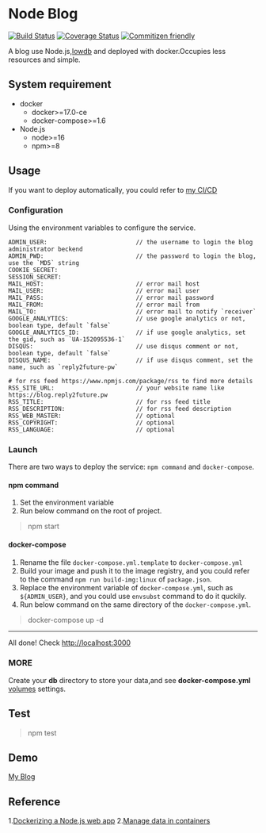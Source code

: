 # Node Blog

[![Build Status](https://app.travis-ci.com/reply2future/node-blog.svg?branch=master)](https://app.travis-ci.com/github/reply2future/node-blog)
[![Coverage Status](https://coveralls.io/repos/github/feimeizhan/node-blog/badge.svg?branch=master)](https://coveralls.io/github/feimeizhan/node-blog?branch=master)
[![Commitizen friendly](https://img.shields.io/badge/commitizen-friendly-brightgreen.svg)](http://commitizen.github.io/cz-cli/)

A blog use Node.js,[lowdb](https://github.com/typicode/lowdb) and deployed with docker.Occupies less resources and simple.

## System requirement

- docker
  - docker>=17.0-ce
  - docker-compose>=1.6
- Node.js
  - node>=16
  - npm>=8

## Usage

If you want to deploy automatically, you could refer to [my CI/CD](.github/workflows/docker-image.yml)

### Configuration

Using the environment variables to configure the service.

```text
ADMIN_USER:                         // the username to login the blog administrator beckend
ADMIN_PWD:                          // the password to login the blog, use the `MD5` string
COOKIE_SECRET: 
SESSION_SECRET: 
MAIL_HOST:                          // error mail host
MAIL_USER:                          // error mail user
MAIL_PASS:                          // error mail password
MAIL_FROM:                          // error mail from
MAIL_TO:                            // error mail to notify `receiver`
GOOGLE_ANALYTICS:                   // use google analytics or not, boolean type, default `false`
GOOGLE_ANALYTICS_ID:                // if use google analytics, set the gid, such as `UA-152095536-1`
DISQUS:                             // use disqus comment or not, boolean type, default `false`
DISQUS_NAME:                        // if use disqus comment, set the name, such as `reply2future-pw`

# for rss feed https://www.npmjs.com/package/rss to find more details
RSS_SITE_URL:                       // your website name like https://blog.reply2future.pw
RSS_TITLE:                          // for rss feed title
RSS_DESCRIPTION:                    // for rss feed description
RSS_WEB_MASTER:                     // optional
RSS_COPYRIGHT:                      // optional
RSS_LANGUAGE:                       // optional
```

### Launch

There are two ways to deploy the service: `npm command` and `docker-compose`.

#### npm command

1. Set the environment variable
2. Run below command on the root of project.

> npm start

#### docker-compose

1. Rename the file `docker-compose.yml.template` to `docker-compose.yml`
2. Build your image and push it to the image registry, and you could refer to the command `npm run build-img:linux` of `package.json`.
3. Replace the environment variable of `docker-compose.yml`, such as `${ADMIN_USER}`, and you could use `envsubst` command to do it quckily.
4. Run below command on the same directory of the `docker-compose.yml`.

> docker-compose up -d

---

All done! Check <http://localhost:3000>

### MORE

Create your **db** directory to store your data,and see **docker-compose.yml** [volumes](https://docs.docker.com/engine/reference/builder/#volume) settings.

## Test

> npm test

## Demo

[My Blog](http://blog.reply2future.pw)

## Reference

1.[Dockerizing a Node.js web app](https://nodejs.org/en/docs/guides/nodejs-docker-webapp/)
2.[Manage data in containers](https://docs.docker.com/engine/tutorials/dockervolumes/)
